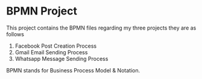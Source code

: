 # BPMN Project
This project contains the BPMN files regarding my three projects they are as follows
1. Facebook Post Creation Process
2. Gmail Email Sending Process
3. Whatsapp Message Sending Process

BPMN stands for Business Process Model & Notation. 
